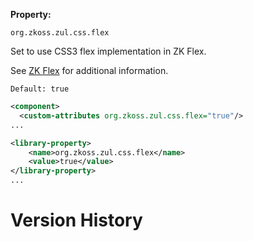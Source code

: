 **Property:**

`org.zkoss.zul.css.flex`

Set to use CSS3 flex implementation in ZK Flex.

See [ZK
Flex](https://www.zkoss.org/wiki/ZK_Developer's_Reference/UI_Patterns/Hflex_and_Vflex)
for additional information.

`Default: true `

``` xml
<component>
  <custom-attributes org.zkoss.zul.css.flex="true"/>
...
```

``` xml
<library-property>
    <name>org.zkoss.zul.css.flex</name>
    <value>true</value>
</library-property>
...
```

# Version History
